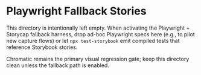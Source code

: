# Playwright Fallback Stories

This directory is intentionally left empty. When activating the Playwright + Storycap fallback harness, drop ad-hoc Playwright specs here (e.g., to pilot new capture flows) or let `npx test-storybook` emit compiled tests that reference Storybook stories.

Chromatic remains the primary visual regression gate; keep this directory clean unless the fallback path is enabled.
